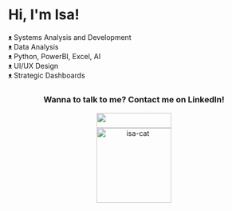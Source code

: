 <div>
  <h1> Hi, I'm Isa! </h1>
</div>

<div>
  <a> ᴥ Systems Analysis and Development </a> <br>
  <a> ᴥ Data Analysis </a> <br>
  <a> ᴥ Python, PowerBI, Excel, AI </a> <br>
  <a> ᴥ UI/UX Design </a> <br>
  <a> ᴥ Strategic Dashboards </a> <br>
</div> 

  ##

<div align="center">
  <h3> Wanna to talk to me? Contact me on LinkedIn! </h3>
  <a href="https://www.linkedin.com/in/isabela-marques15/" target="_blank"><img src="https://img.shields.io/badge/-LinkedIn-%230077B5?style=for-the-badge&logo=linkedin&logoColor=white" target="_blank" height="30" width="150"></a><br>
  <img alt="isa-cat" height="150" width="150" src="https://64.media.tumblr.com/f2a1f4867378553dfd621288a6e30ad0/tumblr_mn0z8mqSS71rnrc3go1_400.gif"><br>
</div>
